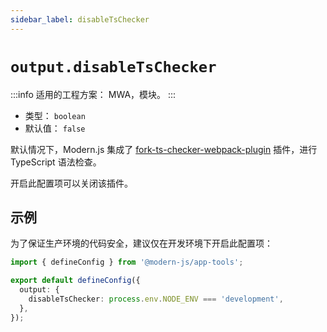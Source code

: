 ```yaml
---
sidebar_label: disableTsChecker
---
```


# `output.disableTsChecker`

:::info
适用的工程方案：
MWA，模块。
:::

- 类型： `boolean`
- 默认值： `false`

默认情况下，Modern.js 集成了 [fork-ts-checker-webpack-plugin](https://github.com/TypeStrong/fork-ts-checker-webpack-plugin) 插件，进行 TypeScript 语法检查。

开启此配置项可以关闭该插件。

## 示例

为了保证生产环境的代码安全，建议仅在开发环境下开启此配置项：

```ts title="modern.config.ts"
import { defineConfig } from '@modern-js/app-tools';

export default defineConfig({
  output: {
    disableTsChecker: process.env.NODE_ENV === 'development',
  },
});
```
